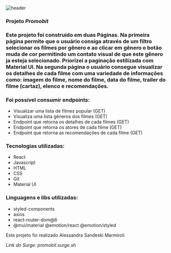 ![header](https://i.pinimg.com/736x/03/b2/72/03b272f36c50fe04550f47977b815045.jpg)

### Projeto *Promobit* 

### Este projeto foi construído em duas Páginas. Na primeira página permite que o usuário consiga através de um filtro selecionar os filmes por gênero e ao clicar em gênero o botão muda de cor permitindo um contato visual de que este gênero ja esteja selecionado. Priorizei a paginação estilizada com Material UI. Na segunda página o usuário consegue visualizar os detalhes de cada filme com uma variedade de informações como: imagem do filme, nome do filme, data do filme, trailer do filme (cartaz), elenco e recomendações. 

### Foi possível consumir endpoints:  
<tr>

+ Visualizar uma lista de filmes popular (GET) 
+ Visualiza uma lista gêneros dos filmes (GET)
+ Endpoint que retorna os detalhes de cada filmes (GET)
+ Endpoint que retorna os atores de cada filme (GET)
+ Endpoint que retorna as recomendações de cada filme (GET)

### Tecnologias utilizadas: 
<tr>

+ React 
+ Javascript 
+ HTML 
+ CSS
+ Git
+ Material UI

### Linguagens e libs utilizadas: 
<tr>

+ styled-components
+ axios
+ react-router-dom@6
+ @mui/material @emotion/react @emotion/styled

Este projeto foi realizado Alessandra Sandeski Marmiroli. 

*Link do Surge:  promobit.surge.sh*

